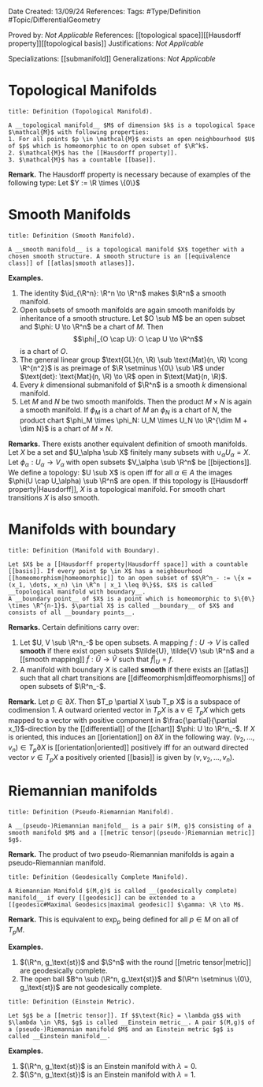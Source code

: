 <div class="topSpace"></div>

Date Created: 13/09/24
References: 
Tags: #Type/Definition #Topic/DifferentialGeometry

Proved by: <i>Not Applicable</i>
References: [[topological space]][[Hausdorff property]][[topological basis]]
Justifications: <i>Not Applicable</i>

Specializations: [[submanifold]]
Generalizations: <i>Not Applicable</i>

# Topological Manifolds

``` ad-Definition
title: Definition (Topological Manifold).

A __topological manifold__ $M$ of dimension $k$ is a topological Space $\mathcal{M}$ with following properties:
1. For all points $p \in \mathcal{M}$ exists an open neighbourhood $U$ of $p$ which is homeomorphic to on open subset of $\R^k$.
2. $\mathcal{M}$ has the [[Hausdorff property]].
3. $\mathcal{M}$ has a countable [[base]].
```
**Remark.** The Hausdorff property is necessary because of examples of the following type:
Let $Y := \R \times \{0\}$

# Smooth Manifolds

``` ad-Definition
title: Definition (Smooth Manifold).

A __smooth manifold__ is a topological manifold $X$ together with a chosen smooth structure. A smooth structure is an [[equivalence class]] of [[atlas|smooth atlases]].
```
**Examples.**
1.  The identity $\id_{\R^n}: \R^n \to \R^n$ makes $\R^n$ a smooth manifold.
2.  Open subsets of smooth manifolds are again smooth manifolds by inheritance of a smooth structure. Let $O \sub M$ be an open subset and $\phi: U \to \R^n$ be a chart of $M$. Then $$\phi|_{O \cap U}: O \cap U \to \R^n$$ is a chart of $O$.
3.  The general linear group $\text{GL}(n,  \R) \sub \text{Mat}(n, \R) \cong \R^{n^2}$ is as preimage of $\R \setminus \{0\} \sub \R$ under $\text{det}: \text{Mat}(n, \R) \to \R$ open in $\text{Mat}(n, \R)$.
4. Every $k$ dimensional submanifold of $\R^n$ is a smooth $k$ dimensional manifold.
5. Let $M$ and $N$ be two smooth manifolds. Then the product $M \times N$ is again a smooth manifold. If $\phi_M$ is a chart of $M$ an $\phi_N$ is a chart of $N$, the product chart $\phi_M \times \phi_N: U_M \times U_N \to \R^{\dim M + \dim N}$ is a chart of $M \times N$.

**Remarks.**
There exists another equivalent definition of smooth manifolds.
Let $X$ be a set and $U_\alpha \sub X$ finitely many subsets with $\cup_\alpha U_\alpha = X$. Let $\phi_\alpha: U_\alpha \to V_\alpha$ with open subsets $V_\alpha \sub \R^n$ be [[bijections]]. We define a topology: $U \sub X$ is open iff for all $\alpha \in A$ the images $\phi(U \cap U_\alpha) \sub \R^n$ are open. If this topology is [[Hausdorff property|Hausdorff]], $X$ is a topological manifold. For smooth chart transitions $X$ is also smooth.

# Manifolds with boundary

``` ad-Definition
title: Definition (Manifold with Boundary).

Let $X$ be a [[Hausdorff property|Hausdorff space]] with a countable [[basis]]. If every point $p \in X$ has a neighbourhood [[homeomorphism|homeomorphic]] to an open subset of $$\R^n_- := \{x = (x_1, \dots, x_n) \in \R^n | x_1 \leq 0\}$$, $X$ is called __topological manifold with boundary__.
A __boundary point__ of $X$ is a point which is homeomorphic to $\{0\} \times \R^{n-1}$. $\partial X$ is called __boundary__ of $X$ and consists of all __boundary points__.

```

**Remarks.**
Certain definitions carry over:
1. Let $U, V \sub \R^n_-$ be open subsets. A mapping $f: U \to V$ is called __smooth__ if there exist open subsets $\tilde{U}, \tilde{V} \sub \R^n$ and a [[smooth mapping]] $\tilde{f}: \tilde{U} \to \tilde{V}$ such that $\tilde{f}|_U = f$.
2. A manifold with boundary $X$ is called __smooth__ if there exists an [[atlas]] such that all chart transitions are [[diffeomorphism|diffeomorphisms]] of open subsets of $\R^n_-$.

**Remark.**
Let $p \in \partial X$. Then $T_p \partial X \sub T_p X$ is a subspace of codimension $1$. A outward oriented vector in $T_pX$ is a $v \in T_pX$ which gets mapped to a vector with positive component in $\frac{\partial}{\partial x_1}$-direction by the [[differential]] of the [[chart]] $\phi: U \to \R^n_-$.
If $X$ is oriented, this induces an [[orientation]] on $\partial X$ in the following way.  $(v_2, \dots, v_n) \in T_p \partial X$ is [[orientation|oriented]] positively iff for an outward directed vector $v \in T_pX$ a positively oriented [[basis]] is given by $(v, v_2, \dots, v_n)$.

# Riemannian manifolds

``` ad-Definition
title: Definition (Pseudo-Riemannian Manifold).

A __(pseudo-)Riemannian manifold__ is a pair $(M, g)$ consisting of a smooth manifold $M$ and a [[metric tensor|(pseudo-)Riemannian metric]] $g$.
```

**Remark.**
The product of two pseudo-Riemannian manifolds is again a pseudo-Riemannian manifold.

``` ad-Definition
title: Definition (Geodesically Complete Manifold).

A Riemannian Manifold $(M,g)$ is called __(geodesically complete) manifold__ if every [[geodesic]] can be extended to a [[geodesic#Maximal Geodesics|maximal geodesic]] $\gamma: \R \to M$.
```
**Remark.**
This is equivalent to $\exp_p$ being defined for all $p \in M$ on all of $T_pM$.

**Examples.**
1. $(\R^n, g_\text{st})$ and $\S^n$ with the round [[metric tensor|metric]] are geodesically complete.
2. The open ball $B^n \sub (\R^n, g_\text{st})$ and $(\R^n \setminus \{0\}, g_\text{st})$ are not geodesically complete.


``` ad-Definition
title: Definition (Einstein Metric).

Let $g$ be a [[metric tensor]]. If $$\text{Ric} = \lambda g$$ with $\lambda \in \R$, $g$ is called __Einstein metric__. A pair $(M,g)$ of a (pseudo-)Riemannian manifold $M$ and an Einstein metric $g$ is called __Einstein manifold__.
```
**Examples.**
1. $(\R^n, g_\text{st})$ is an Einstein manifold with $\lambda =0$.
2. $(\S^n, g_\text{st})$ is an Einstein manifold with $\lambda = 1$.